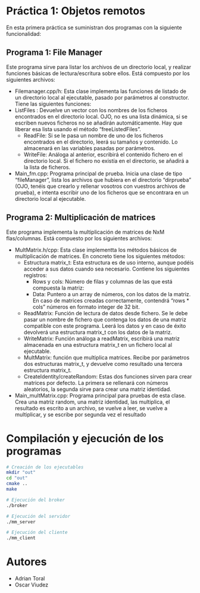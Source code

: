 # Práctica 1: Objetos remotos
En esta primera práctica se suministran dos programas con la siguiente funcionalidad:

## Programa 1: File Manager
Este programa sirve para listar los archivos de un directorio local, y realizar funciones básicas de
lectura/escritura sobre ellos. Está compuesto por los siguientes archivos:
- Filemanager.cpp/h: Esta clase implementa las funciones de listado de un directorio local
al ejecutable, pasado por parámetros al constructor. Tiene las siguientes funciones:
- ListFiles : Devuelve un vector con los nombres de los ficheros encontrados en el
directorio local. OJO, no es una lista dinámica, si se escriben nuevos ficheros no
se añadirán automáticamente. Hay que liberar esa lista usando el método
“freeListedFiles”.
  - ReadFile: Si se le pasa un nombre de uno de los ficheros encontrados en el
    directorio, leerá su tamaños y contenido. Lo almacenará en las variables pasadas
    por parámetros.
  - WriteFile: Análoga al anterior, escribirá el contenido fichero en el directorio local.
  Si el fichero no existía en el directorio, se añadirá a la lista de ficheros.
- Main_fm.cpp: Programa principal de prueba. Inicia una clase de tipo “fileManager”, lista
los archivos que hubiera en el directorio “dirprueba” (OJO, tenéis que crearlo y rellenar
vosotros con vuestros archivos de prueba), e intenta escribir uno de los ficheros que se
encontrara en un directorio local al ejecutable.

## Programa 2: Multiplicación de matrices
Este programa implementa la multiplicación de matrices de NxM flas/columnas. Está compuesto por los
siguientes archivos:
- MultMatrix.h/cpp: Esta clase implementta los métodos básicos de multiplicación de
matrices. En concreto tiene los siguientes métodos:
  - Estructura matrix_t: Esta estructura es de uso interno, aunque podéis acceder a
  sus datos cuando sea necesario. Contiene los siguientes registros:
    - Rows y cols: Número de filas y columnas de las que está compuesta la
    matriz:
    - Data: Puntero a un array de números, con los datos de la matriz. En caso
    de matrices creadas correctamente, contendrá “rows * cols” números en
    formato integer de 32 bit.
  - ReadMatrix: Función de lectura de datos desde fichero. Se le debe pasar un
  nombre de fichero que contenga los datos de una matriz compatible con este
  programa. Leerá los datos y en caso de éxito devolverá una estructura matrix_t
  con los datos de la matriz.
  - WriteMatrix: Función análoga a readMatrix, escribirá una matriz almacenada en
  una estructura matrix_t en un fichero local al ejecutable.
  - MultMatrix: función que multiplica matrices. Recibe por parámetros dos
  estructuras matrix_t, y devuelve como resultado una tercera estructura matrix_t.
  - CreateIdentity/createRandom: Estas dos funciones sirven para crear matrices por
  defecto. La primera se rellenará con números aleatorios, la segunda sirve para
  crear una matriz identidad.
- Main_multMatrix.cpp: Programa principal para pruebas de esta clase. Crea una matriz
random, una matriz identidad, las multiplica, el resultado es escrito a un archivo, se vuelve
a leer, se vuelve a multiplicar, y se escribe por segunda vez el resultado

# Compilación y ejecución de los programas
```bash
# Creación de los ejecutables
mkdir "out"
cd "out"
cmake ..
make

# Ejecución del broker
./broker

# Ejecución del servidor
./mm_server

# Ejecución del cliente
./mm_client
```

# Autores
- Adrian Toral
- Oscar Viudez
